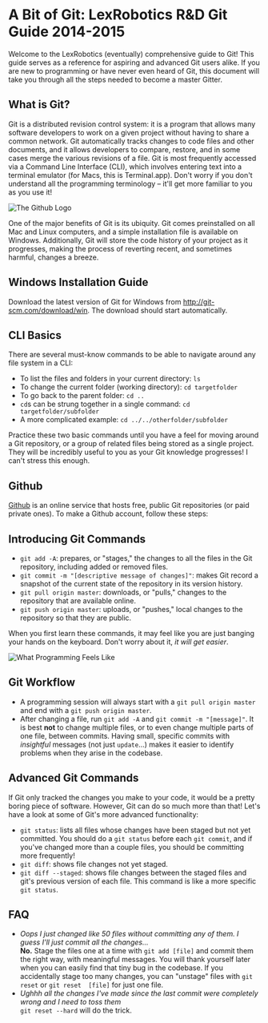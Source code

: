 A Bit of Git: LexRobotics R&D Git Guide 2014-2015
=================================================

Welcome to the LexRobotics (eventually) comprehensive guide to Git! This guide 
serves as a reference for aspiring and advanced Git users alike. If you are new 
to programming or have never even heard of Git, this document will take you 
through all the steps needed to become a master Gitter.

What is Git?
------------

Git is a distributed revision control system: it is a program that allows many 
software developers to work on a given project without having to share a common 
network. Git automatically tracks changes to code files and other documents, 
and it allows developers to compare, restore, and in some cases merge the 
various revisions of a file. Git is most frequently accessed via a Command Line 
Interface (CLI), which involves entering text into a terminal emulator (for 
Macs, this is Terminal.app). Don't worry if you don't understand all the 
programming terminology – it'll get more familiar to you as you use it!

![The Github Logo](http://romain.therrat.fr/wp-content/plugins/better-github-widget/octocat.png)

One of the major benefits of Git is its ubiquity. Git comes preinstalled on all 
Mac and Linux computers, and a simple installation file is available on 
Windows. Additionally, Git will store the code history of your project as it 
progresses, making the process of reverting recent, and sometimes harmful, 
changes a breeze.

Windows Installation Guide
--------------------------

Download the latest version of Git for Windows from 
<http://git-scm.com/download/win>. The download should start automatically.

CLI Basics
----------

There are several must-know commands to be able to navigate around any file 
system in a CLI:

- To list the files and folders in your current directory: `ls`
- To change the current folder (working directory): `cd targetfolder`
- To go back to the parent folder: `cd ..`
- `cd`s can be strung together in a single command: `cd
  targetfolder/subfolder`
- A more complicated example: `cd ../../otherfolder/subfolder`

Practice these two basic commands until you have a feel for moving around a Git 
repository, or a group of related files being stored as a single project. They 
will be incredibly useful to you as your Git knowledge progresses! I can't 
stress this enough.

Github
------

[Github](https://github.com/) is an online service that hosts free, public Git 
repositories (or paid private ones). To make a Github account, follow these 
steps:

Introducing Git Commands
------------------------

- `git add -A`: prepares, or "stages," the changes to all the files in the Git 
  repository, including added or removed files.
- `git commit -m "[descriptive message of changes]"`: makes Git record a 
  snapshot of the current state of the repository in its version history.
- `git pull origin master`: downloads, or "pulls," changes to the repository 
  that are available online.
- `git push origin master`: uploads, or "pushes," local changes to the 
  repository so that they are public.

When you first learn these commands, it may feel like you are just banging your 
hands on the keyboard. Don't worry about it, _it will get easier_.

![What Programming Feels Like](http://www.cs.cmu.edu/~cangiuli/img/angry.gif)

Git Workflow
------------

- A programming session will always start with a `git pull origin master` and 
  end with a `git push origin master`.
- After changing a file, run `git add -A` and `git commit -m "[message]"`. It 
  is best __not__ to change multiple files, or to even change multiple parts of 
  one file, between commits. Having small, specific commits with _insightful_ 
  messages (not just `update`...) makes it easier to identify problems when 
  they arise in the codebase.

Advanced Git Commands
---------------------

If Git only tracked the changes you make to your code, it would be a pretty 
boring piece of software. However, Git can do so much more than that! Let's 
have a look at some of Git's more advanced functionality:

- `git status`: lists all files whose changes have been staged but not yet 
  committed. You should do a `git status` before each `git commit`, and if 
  you've changed more than a couple files, you should be committing more 
  frequently!
- `git diff`: shows file changes not yet staged.
- `git diff --staged`: shows file changes between the staged files and git's 
  previous version of each file. This command is like a more specific 
  `git status`.

FAQ
---

- _Oops I just changed like 50 files without committing any of them. I guess 
  I'll just commit all the changes..._  
  __No.__ Stage the files one at a time with `git add [file]` and commit them 
  the right way, with meaningful messages. You will thank yourself later when 
  you can easily find that tiny bug in the codebase. If you accidentally stage 
  too many changes, you can "unstage" files with `git reset` or `git reset 
  [file]` for just one file.
- _Ughhh all the changes I've made since the last commit were completely wrong 
  and I need to toss them_  
  `git reset --hard` will do the trick.
